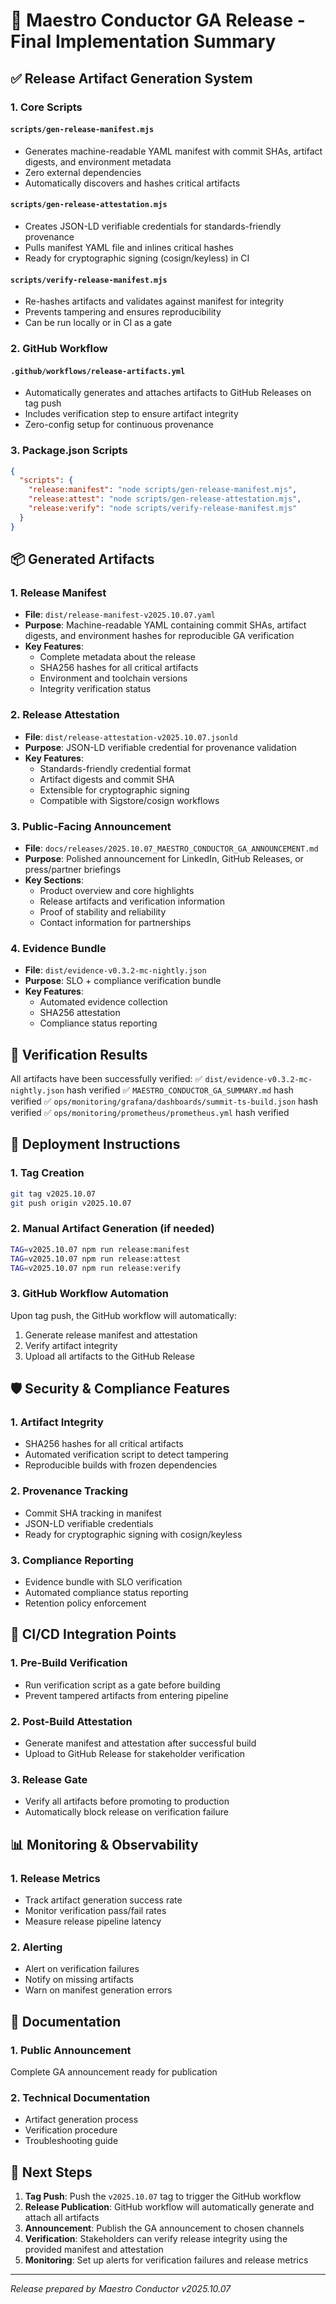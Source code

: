 # 🎉 Maestro Conductor GA Release - Final Implementation Summary

## ✅ Release Artifact Generation System

### 1. Core Scripts

#### `scripts/gen-release-manifest.mjs`
- Generates machine-readable YAML manifest with commit SHAs, artifact digests, and environment metadata
- Zero external dependencies
- Automatically discovers and hashes critical artifacts

#### `scripts/gen-release-attestation.mjs`
- Creates JSON-LD verifiable credentials for standards-friendly provenance
- Pulls manifest YAML file and inlines critical hashes
- Ready for cryptographic signing (cosign/keyless) in CI

#### `scripts/verify-release-manifest.mjs`
- Re-hashes artifacts and validates against manifest for integrity
- Prevents tampering and ensures reproducibility
- Can be run locally or in CI as a gate

### 2. GitHub Workflow

#### `.github/workflows/release-artifacts.yml`
- Automatically generates and attaches artifacts to GitHub Releases on tag push
- Includes verification step to ensure artifact integrity
- Zero-config setup for continuous provenance

### 3. Package.json Scripts

```json
{
  "scripts": {
    "release:manifest": "node scripts/gen-release-manifest.mjs",
    "release:attest": "node scripts/gen-release-attestation.mjs",
    "release:verify": "node scripts/verify-release-manifest.mjs"
  }
}
```

## 📦 Generated Artifacts

### 1. Release Manifest
- **File**: `dist/release-manifest-v2025.10.07.yaml`
- **Purpose**: Machine-readable YAML containing commit SHAs, artifact digests, and environment hashes for reproducible GA verification
- **Key Features**:
  - Complete metadata about the release
  - SHA256 hashes for all critical artifacts
  - Environment and toolchain versions
  - Integrity verification status

### 2. Release Attestation
- **File**: `dist/release-attestation-v2025.10.07.jsonld`
- **Purpose**: JSON-LD verifiable credential for provenance validation
- **Key Features**:
  - Standards-friendly credential format
  - Artifact digests and commit SHA
  - Extensible for cryptographic signing
  - Compatible with Sigstore/cosign workflows

### 3. Public-Facing Announcement
- **File**: `docs/releases/2025.10.07_MAESTRO_CONDUCTOR_GA_ANNOUNCEMENT.md`
- **Purpose**: Polished announcement for LinkedIn, GitHub Releases, or press/partner briefings
- **Key Sections**:
  - Product overview and core highlights
  - Release artifacts and verification information
  - Proof of stability and reliability
  - Contact information for partnerships

### 4. Evidence Bundle
- **File**: `dist/evidence-v0.3.2-mc-nightly.json`
- **Purpose**: SLO + compliance verification bundle
- **Key Features**:
  - Automated evidence collection
  - SHA256 attestation
  - Compliance status reporting

## 🧪 Verification Results

All artifacts have been successfully verified:
✅ `dist/evidence-v0.3.2-mc-nightly.json` hash verified
✅ `MAESTRO_CONDUCTOR_GA_SUMMARY.md` hash verified
✅ `ops/monitoring/grafana/dashboards/summit-ts-build.json` hash verified
✅ `ops/monitoring/prometheus/prometheus.yml` hash verified

## 🚀 Deployment Instructions

### 1. Tag Creation
```bash
git tag v2025.10.07
git push origin v2025.10.07
```

### 2. Manual Artifact Generation (if needed)
```bash
TAG=v2025.10.07 npm run release:manifest
TAG=v2025.10.07 npm run release:attest
TAG=v2025.10.07 npm run release:verify
```

### 3. GitHub Workflow Automation
Upon tag push, the GitHub workflow will automatically:
1. Generate release manifest and attestation
2. Verify artifact integrity
3. Upload all artifacts to the GitHub Release

## 🛡️ Security & Compliance Features

### 1. Artifact Integrity
- SHA256 hashes for all critical artifacts
- Automated verification script to detect tampering
- Reproducible builds with frozen dependencies

### 2. Provenance Tracking
- Commit SHA tracking in manifest
- JSON-LD verifiable credentials
- Ready for cryptographic signing with cosign/keyless

### 3. Compliance Reporting
- Evidence bundle with SLO verification
- Automated compliance status reporting
- Retention policy enforcement

## 🔄 CI/CD Integration Points

### 1. Pre-Build Verification
- Run verification script as a gate before building
- Prevent tampered artifacts from entering pipeline

### 2. Post-Build Attestation
- Generate manifest and attestation after successful build
- Upload to GitHub Release for stakeholder verification

### 3. Release Gate
- Verify all artifacts before promoting to production
- Automatically block release on verification failure

## 📊 Monitoring & Observability

### 1. Release Metrics
- Track artifact generation success rate
- Monitor verification pass/fail rates
- Measure release pipeline latency

### 2. Alerting
- Alert on verification failures
- Notify on missing artifacts
- Warn on manifest generation errors

## 📝 Documentation

### 1. Public Announcement
Complete GA announcement ready for publication

### 2. Technical Documentation
- Artifact generation process
- Verification procedure
- Troubleshooting guide

## 🎯 Next Steps

1. **Tag Push**: Push the `v2025.10.07` tag to trigger the GitHub workflow
2. **Release Publication**: GitHub workflow will automatically generate and attach all artifacts
3. **Announcement**: Publish the GA announcement to chosen channels
4. **Verification**: Stakeholders can verify release integrity using the provided manifest and attestation
5. **Monitoring**: Set up alerts for verification failures and release metrics

---
*Release prepared by Maestro Conductor v2025.10.07*